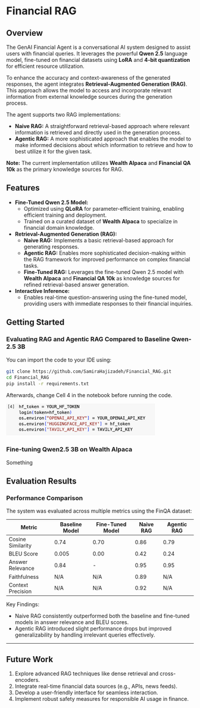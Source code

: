 # Financial RAG

## Overview

The GenAI Financial Agent is a conversational AI system designed to assist users with financial queries. It leverages the powerful **Qwen 2.5** language model, fine-tuned on financial datasets using **LoRA** and **4-bit quantization** for efficient resource utilization. 

To enhance the accuracy and context-awareness of the generated responses, the agent integrates **Retrieval-Augmented Generation (RAG)**. This approach allows the model to access and incorporate relevant information from external knowledge sources during the generation process. 

The agent supports two RAG implementations:

- **Naive RAG:** A straightforward retrieval-based approach where relevant information is retrieved and directly used in the generation process.
- **Agentic RAG:** A more sophisticated approach that enables the model to make informed decisions about which information to retrieve and how to best utilize it for the given task.

**Note:** The current implementation utilizes **Wealth Alpaca** and **Financial QA 10k** as the primary knowledge sources for RAG.

## Features

- **Fine-Tuned Qwen 2.5 Model:**
    - Optimized using **QLoRA** for parameter-efficient training, enabling efficient training and deployment.
    - Trained on a curated dataset of **Wealth Alpaca** to specialize in financial domain knowledge. 
- **Retrieval-Augmented Generation (RAG):**
    - **Naive RAG:** Implements a basic retrieval-based approach for generating responses.
    - **Agentic RAG:** Enables more sophisticated decision-making within the RAG framework for improved performance on complex financial tasks.
    - **Fine-Tuned RAG:** Leverages the fine-tuned Qwen 2.5 model with **Wealth Alpaca** and **Financial QA 10k** as knowledge sources for refined retrieval-based answer generation.
- **Interactive Inference:**
    - Enables real-time question-answering using the fine-tuned model, providing users with immediate responses to their financial inquiries. 

## Getting Started

### Evaluating RAG and Agentic RAG Compared to Baseline Qwen-2.5 3B

You can import the code to your IDE using:

```bash
git clone https://github.com/SamiraHajizadeh/Financial_RAG.git
cd Financial_RAG
pip install -r requirements.txt
```

Afterwards, change Cell 4 in the notebook before running the code.

<img src="image.png" width="400" />

### Fine-tuning Qwen2.5 3B on Wealth Alpaca

Something

## Evaluation Results

### Performance Comparison
The system was evaluated across multiple metrics using the FinQA dataset:

| Metric                 | Baseline Model | Fine-Tuned Model | Naive RAG | Agentic RAG |
|------------------------|----------------|------------------|-----------|-------------|
| Cosine Similarity      | 0.74           | 0.70             | 0.86      | 0.79        |
| BLEU Score             | 0.005          | 0.00             | 0.42      | 0.24        |
| Answer Relevance       | 0.84           | -                | 0.95      | 0.95        |
| Faithfulness           | N/A            | N/A              | 0.89      | N/A         |
| Context Precision      | N/A            | N/A              | 0.92      | N/A         |

Key Findings:
- Naive RAG consistently outperformed both the baseline and fine-tuned models in answer relevance and BLEU scores.
- Agentic RAG introduced slight performance drops but improved generalizability by handling irrelevant queries effectively.

---


## Future Work

1. Explore advanced RAG techniques like dense retrieval and cross-encoders.
2. Integrate real-time financial data sources (e.g., APIs, news feeds).
3. Develop a user-friendly interface for seamless interaction.
4. Implement robust safety measures for responsible AI usage in finance.
